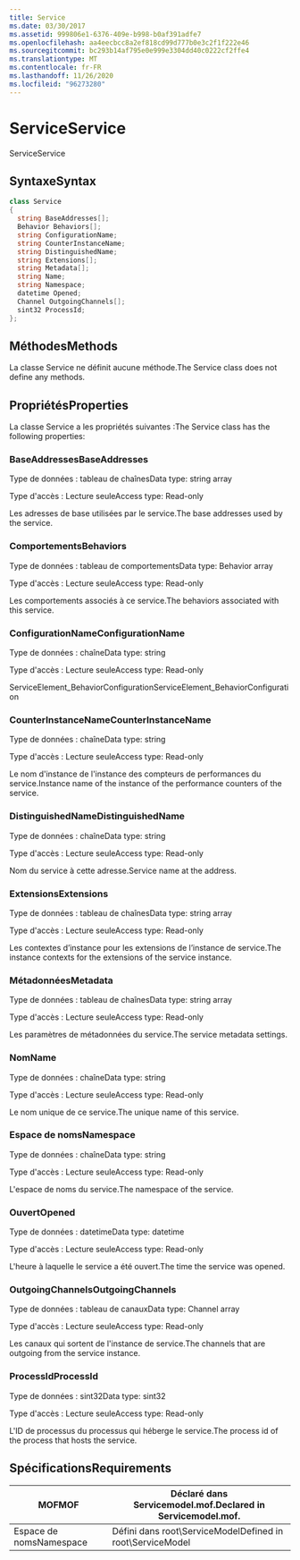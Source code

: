 ```yaml
---
title: Service
ms.date: 03/30/2017
ms.assetid: 999806e1-6376-409e-b998-b0af391adfe7
ms.openlocfilehash: aa4eecbcc8a2ef818cd99d777b0e3c2f1f222e46
ms.sourcegitcommit: bc293b14af795e0e999e3304dd40c0222cf2ffe4
ms.translationtype: MT
ms.contentlocale: fr-FR
ms.lasthandoff: 11/26/2020
ms.locfileid: "96273280"
---
```

# <a name="service"></a><span data-ttu-id="2b8cd-102">Service</span><span class="sxs-lookup"><span data-stu-id="2b8cd-102">Service</span></span>

<span data-ttu-id="2b8cd-103">Service</span><span class="sxs-lookup"><span data-stu-id="2b8cd-103">Service</span></span>  
  
## <a name="syntax"></a><span data-ttu-id="2b8cd-104">Syntaxe</span><span class="sxs-lookup"><span data-stu-id="2b8cd-104">Syntax</span></span>  
  
```csharp
class Service  
{  
  string BaseAddresses[];  
  Behavior Behaviors[];  
  string ConfigurationName;  
  string CounterInstanceName;  
  string DistinguishedName;  
  string Extensions[];  
  string Metadata[];  
  string Name;  
  string Namespace;  
  datetime Opened;  
  Channel OutgoingChannels[];  
  sint32 ProcessId;  
};  
```  
  
## <a name="methods"></a><span data-ttu-id="2b8cd-105">Méthodes</span><span class="sxs-lookup"><span data-stu-id="2b8cd-105">Methods</span></span>  

 <span data-ttu-id="2b8cd-106">La classe Service ne définit aucune méthode.</span><span class="sxs-lookup"><span data-stu-id="2b8cd-106">The Service class does not define any methods.</span></span>  
  
## <a name="properties"></a><span data-ttu-id="2b8cd-107">Propriétés</span><span class="sxs-lookup"><span data-stu-id="2b8cd-107">Properties</span></span>  

 <span data-ttu-id="2b8cd-108">La classe Service a les propriétés suivantes :</span><span class="sxs-lookup"><span data-stu-id="2b8cd-108">The Service class has the following properties:</span></span>  
  
### <a name="baseaddresses"></a><span data-ttu-id="2b8cd-109">BaseAddresses</span><span class="sxs-lookup"><span data-stu-id="2b8cd-109">BaseAddresses</span></span>  

 <span data-ttu-id="2b8cd-110">Type de données : tableau de chaînes</span><span class="sxs-lookup"><span data-stu-id="2b8cd-110">Data type: string array</span></span>  
  
 <span data-ttu-id="2b8cd-111">Type d'accès : Lecture seule</span><span class="sxs-lookup"><span data-stu-id="2b8cd-111">Access type: Read-only</span></span>  
  
 <span data-ttu-id="2b8cd-112">Les adresses de base utilisées par le service.</span><span class="sxs-lookup"><span data-stu-id="2b8cd-112">The base addresses used by the service.</span></span>  
  
### <a name="behaviors"></a><span data-ttu-id="2b8cd-113">Comportements</span><span class="sxs-lookup"><span data-stu-id="2b8cd-113">Behaviors</span></span>  

 <span data-ttu-id="2b8cd-114">Type de données : tableau de comportements</span><span class="sxs-lookup"><span data-stu-id="2b8cd-114">Data type: Behavior array</span></span>  
  
 <span data-ttu-id="2b8cd-115">Type d'accès : Lecture seule</span><span class="sxs-lookup"><span data-stu-id="2b8cd-115">Access type: Read-only</span></span>  
  
 <span data-ttu-id="2b8cd-116">Les comportements associés à ce service.</span><span class="sxs-lookup"><span data-stu-id="2b8cd-116">The behaviors associated with this service.</span></span>  
  
### <a name="configurationname"></a><span data-ttu-id="2b8cd-117">ConfigurationName</span><span class="sxs-lookup"><span data-stu-id="2b8cd-117">ConfigurationName</span></span>  

 <span data-ttu-id="2b8cd-118">Type de données : chaîne</span><span class="sxs-lookup"><span data-stu-id="2b8cd-118">Data type: string</span></span>  
  
 <span data-ttu-id="2b8cd-119">Type d'accès : Lecture seule</span><span class="sxs-lookup"><span data-stu-id="2b8cd-119">Access type: Read-only</span></span>  
  
 <span data-ttu-id="2b8cd-120">ServiceElement_BehaviorConfiguration</span><span class="sxs-lookup"><span data-stu-id="2b8cd-120">ServiceElement_BehaviorConfiguration</span></span>  
  
### <a name="counterinstancename"></a><span data-ttu-id="2b8cd-121">CounterInstanceName</span><span class="sxs-lookup"><span data-stu-id="2b8cd-121">CounterInstanceName</span></span>  

 <span data-ttu-id="2b8cd-122">Type de données : chaîne</span><span class="sxs-lookup"><span data-stu-id="2b8cd-122">Data type: string</span></span>  
  
 <span data-ttu-id="2b8cd-123">Type d'accès : Lecture seule</span><span class="sxs-lookup"><span data-stu-id="2b8cd-123">Access type: Read-only</span></span>  
  
 <span data-ttu-id="2b8cd-124">Le nom d'instance de l'instance des compteurs de performances du service.</span><span class="sxs-lookup"><span data-stu-id="2b8cd-124">Instance name of the instance of the performance counters of the service.</span></span>  
  
### <a name="distinguishedname"></a><span data-ttu-id="2b8cd-125">DistinguishedName</span><span class="sxs-lookup"><span data-stu-id="2b8cd-125">DistinguishedName</span></span>  

 <span data-ttu-id="2b8cd-126">Type de données : chaîne</span><span class="sxs-lookup"><span data-stu-id="2b8cd-126">Data type: string</span></span>  
  
 <span data-ttu-id="2b8cd-127">Type d'accès : Lecture seule</span><span class="sxs-lookup"><span data-stu-id="2b8cd-127">Access type: Read-only</span></span>  
  
 <span data-ttu-id="2b8cd-128">Nom du service à cette adresse.</span><span class="sxs-lookup"><span data-stu-id="2b8cd-128">Service name at the address.</span></span>  
  
### <a name="extensions"></a><span data-ttu-id="2b8cd-129">Extensions</span><span class="sxs-lookup"><span data-stu-id="2b8cd-129">Extensions</span></span>  

 <span data-ttu-id="2b8cd-130">Type de données : tableau de chaînes</span><span class="sxs-lookup"><span data-stu-id="2b8cd-130">Data type: string array</span></span>  
  
 <span data-ttu-id="2b8cd-131">Type d'accès : Lecture seule</span><span class="sxs-lookup"><span data-stu-id="2b8cd-131">Access type: Read-only</span></span>  
  
 <span data-ttu-id="2b8cd-132">Les contextes d’instance pour les extensions de l’instance de service.</span><span class="sxs-lookup"><span data-stu-id="2b8cd-132">The instance contexts for the extensions of the service instance.</span></span>  
  
### <a name="metadata"></a><span data-ttu-id="2b8cd-133">Métadonnées</span><span class="sxs-lookup"><span data-stu-id="2b8cd-133">Metadata</span></span>  

 <span data-ttu-id="2b8cd-134">Type de données : tableau de chaînes</span><span class="sxs-lookup"><span data-stu-id="2b8cd-134">Data type: string array</span></span>  
  
 <span data-ttu-id="2b8cd-135">Type d'accès : Lecture seule</span><span class="sxs-lookup"><span data-stu-id="2b8cd-135">Access type: Read-only</span></span>  
  
 <span data-ttu-id="2b8cd-136">Les paramètres de métadonnées du service.</span><span class="sxs-lookup"><span data-stu-id="2b8cd-136">The service metadata settings.</span></span>  
  
### <a name="name"></a><span data-ttu-id="2b8cd-137">Nom</span><span class="sxs-lookup"><span data-stu-id="2b8cd-137">Name</span></span>  

 <span data-ttu-id="2b8cd-138">Type de données : chaîne</span><span class="sxs-lookup"><span data-stu-id="2b8cd-138">Data type: string</span></span>  
  
 <span data-ttu-id="2b8cd-139">Type d'accès : Lecture seule</span><span class="sxs-lookup"><span data-stu-id="2b8cd-139">Access type: Read-only</span></span>  
  
 <span data-ttu-id="2b8cd-140">Le nom unique de ce service.</span><span class="sxs-lookup"><span data-stu-id="2b8cd-140">The unique name of this service.</span></span>  
  
### <a name="namespace"></a><span data-ttu-id="2b8cd-141">Espace de noms</span><span class="sxs-lookup"><span data-stu-id="2b8cd-141">Namespace</span></span>  

 <span data-ttu-id="2b8cd-142">Type de données : chaîne</span><span class="sxs-lookup"><span data-stu-id="2b8cd-142">Data type: string</span></span>  
  
 <span data-ttu-id="2b8cd-143">Type d'accès : Lecture seule</span><span class="sxs-lookup"><span data-stu-id="2b8cd-143">Access type: Read-only</span></span>  
  
 <span data-ttu-id="2b8cd-144">L'espace de noms du service.</span><span class="sxs-lookup"><span data-stu-id="2b8cd-144">The namespace of the service.</span></span>  
  
### <a name="opened"></a><span data-ttu-id="2b8cd-145">Ouvert</span><span class="sxs-lookup"><span data-stu-id="2b8cd-145">Opened</span></span>  

 <span data-ttu-id="2b8cd-146">Type de données : datetime</span><span class="sxs-lookup"><span data-stu-id="2b8cd-146">Data type: datetime</span></span>  
  
 <span data-ttu-id="2b8cd-147">Type d'accès : Lecture seule</span><span class="sxs-lookup"><span data-stu-id="2b8cd-147">Access type: Read-only</span></span>  
  
 <span data-ttu-id="2b8cd-148">L'heure à laquelle le service a été ouvert.</span><span class="sxs-lookup"><span data-stu-id="2b8cd-148">The time the service was opened.</span></span>  
  
### <a name="outgoingchannels"></a><span data-ttu-id="2b8cd-149">OutgoingChannels</span><span class="sxs-lookup"><span data-stu-id="2b8cd-149">OutgoingChannels</span></span>  

 <span data-ttu-id="2b8cd-150">Type de données : tableau de canaux</span><span class="sxs-lookup"><span data-stu-id="2b8cd-150">Data type: Channel array</span></span>  
  
 <span data-ttu-id="2b8cd-151">Type d'accès : Lecture seule</span><span class="sxs-lookup"><span data-stu-id="2b8cd-151">Access type: Read-only</span></span>  
  
 <span data-ttu-id="2b8cd-152">Les canaux qui sortent de l'instance de service.</span><span class="sxs-lookup"><span data-stu-id="2b8cd-152">The channels that are outgoing from the service instance.</span></span>  
  
### <a name="processid"></a><span data-ttu-id="2b8cd-153">ProcessId</span><span class="sxs-lookup"><span data-stu-id="2b8cd-153">ProcessId</span></span>  

 <span data-ttu-id="2b8cd-154">Type de données : sint32</span><span class="sxs-lookup"><span data-stu-id="2b8cd-154">Data type: sint32</span></span>  
  
 <span data-ttu-id="2b8cd-155">Type d'accès : Lecture seule</span><span class="sxs-lookup"><span data-stu-id="2b8cd-155">Access type: Read-only</span></span>  
  
 <span data-ttu-id="2b8cd-156">L'ID de processus du processus qui héberge le service.</span><span class="sxs-lookup"><span data-stu-id="2b8cd-156">The process id of the process that hosts the service.</span></span>  
  
## <a name="requirements"></a><span data-ttu-id="2b8cd-157">Spécifications</span><span class="sxs-lookup"><span data-stu-id="2b8cd-157">Requirements</span></span>  
  
|<span data-ttu-id="2b8cd-158">MOF</span><span class="sxs-lookup"><span data-stu-id="2b8cd-158">MOF</span></span>|<span data-ttu-id="2b8cd-159">Déclaré dans Servicemodel.mof.</span><span class="sxs-lookup"><span data-stu-id="2b8cd-159">Declared in Servicemodel.mof.</span></span>|  
|---------|-----------------------------------|  
|<span data-ttu-id="2b8cd-160">Espace de noms</span><span class="sxs-lookup"><span data-stu-id="2b8cd-160">Namespace</span></span>|<span data-ttu-id="2b8cd-161">Défini dans root\ServiceModel</span><span class="sxs-lookup"><span data-stu-id="2b8cd-161">Defined in root\ServiceModel</span></span>|
